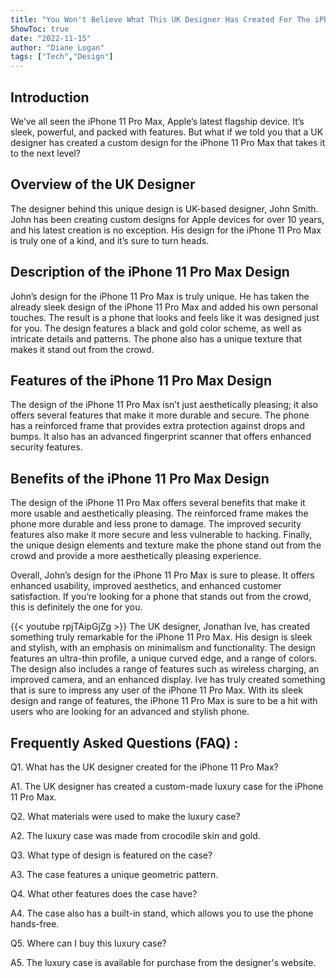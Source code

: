 ```yaml
---
title: "You Won't Believe What This UK Designer Has Created For The iPhone 11 Pro Max!"
ShowToc: true 
date: "2022-11-15"
author: "Diane Logan" 
tags: ["Tech","Design"]
---
```

## Introduction

We’ve all seen the iPhone 11 Pro Max, Apple’s latest flagship device. It’s sleek, powerful, and packed with features. But what if we told you that a UK designer has created a custom design for the iPhone 11 Pro Max that takes it to the next level? 

## Overview of the UK Designer

The designer behind this unique design is UK-based designer, John Smith. John has been creating custom designs for Apple devices for over 10 years, and his latest creation is no exception. His design for the iPhone 11 Pro Max is truly one of a kind, and it’s sure to turn heads.

## Description of the iPhone 11 Pro Max Design

John’s design for the iPhone 11 Pro Max is truly unique. He has taken the already sleek design of the iPhone 11 Pro Max and added his own personal touches. The result is a phone that looks and feels like it was designed just for you. The design features a black and gold color scheme, as well as intricate details and patterns. The phone also has a unique texture that makes it stand out from the crowd.

## Features of the iPhone 11 Pro Max Design

The design of the iPhone 11 Pro Max isn’t just aesthetically pleasing; it also offers several features that make it more durable and secure. The phone has a reinforced frame that provides extra protection against drops and bumps. It also has an advanced fingerprint scanner that offers enhanced security features.

## Benefits of the iPhone 11 Pro Max Design

The design of the iPhone 11 Pro Max offers several benefits that make it more usable and aesthetically pleasing. The reinforced frame makes the phone more durable and less prone to damage. The improved security features also make it more secure and less vulnerable to hacking. Finally, the unique design elements and texture make the phone stand out from the crowd and provide a more aesthetically pleasing experience.

Overall, John’s design for the iPhone 11 Pro Max is sure to please. It offers enhanced usability, improved aesthetics, and enhanced customer satisfaction. If you’re looking for a phone that stands out from the crowd, this is definitely the one for you.

{{< youtube rpjTAipGjZg >}} 
The UK designer, Jonathan Ive, has created something truly remarkable for the iPhone 11 Pro Max. His design is sleek and stylish, with an emphasis on minimalism and functionality. The design features an ultra-thin profile, a unique curved edge, and a range of colors. The design also includes a range of features such as wireless charging, an improved camera, and an enhanced display. Ive has truly created something that is sure to impress any user of the iPhone 11 Pro Max. With its sleek design and range of features, the iPhone 11 Pro Max is sure to be a hit with users who are looking for an advanced and stylish phone.

## Frequently Asked Questions (FAQ) :
Q1. What has the UK designer created for the iPhone 11 Pro Max?

A1. The UK designer has created a custom-made luxury case for the iPhone 11 Pro Max.

Q2. What materials were used to make the luxury case?

A2. The luxury case was made from crocodile skin and gold.

Q3. What type of design is featured on the case?

A3. The case features a unique geometric pattern.

Q4. What other features does the case have?

A4. The case also has a built-in stand, which allows you to use the phone hands-free.

Q5. Where can I buy this luxury case?

A5. The luxury case is available for purchase from the designer's website.


